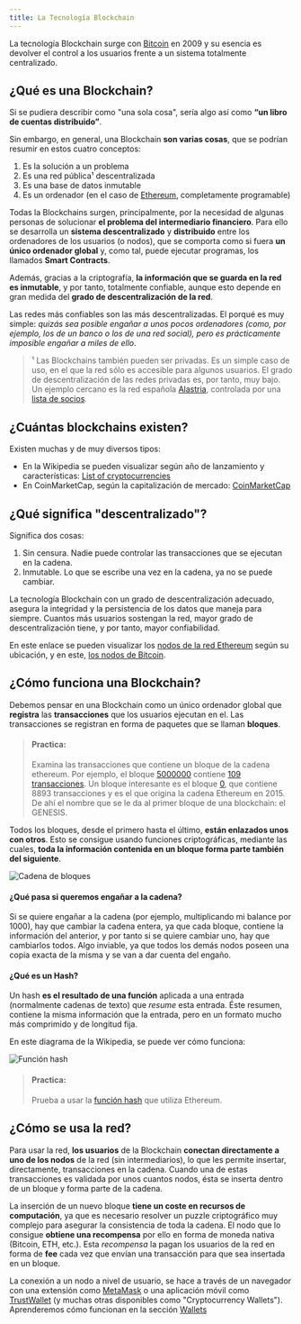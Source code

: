 ```yaml
---
title: La Tecnología Blockchain
---
```


La tecnología Blockchain surge con [Bitcoin](https://es.wikipedia.org/wiki/Historia_de_bitcoin) en 2009 y su esencia es devolver el control a los usuarios frente a un sistema totalmente centralizado.

## ¿Qué es una Blockchain?

Si se pudiera describir como "una sola cosa", sería algo así como **“un libro de cuentas distribuido”**.

Sin embargo, en general, una Blockchain **son varias cosas**, que se podrían resumir en estos cuatro conceptos:

1. Es la solución a un problema
2. Es una red pública¹ descentralizada
3. Es una base de datos inmutable
4. Es un ordenador (en el caso de [Ethereum](https://ethereum.org/), completamente programable)

Todas la Blockchains surgen, principalmente, por la necesidad de algunas personas de solucionar **el problema del intermediario financiero**. Para ello se desarrolla un **sistema descentralizado** y **distribuido** entre los ordenadores de los usuarios (o nodos), que se comporta como si fuera **un único ordenador global** y, como tal, puede ejecutar programas, los llamados **Smart Contracts**.

Además, gracias a la criptografía, **la información que se guarda en la red es inmutable**, y por tanto, totalmente confiable, aunque esto depende en gran medida del **grado de descentralización de la red**.

Las redes más confiables son las más descentralizadas. El porqué es muy simple: _quizás sea posible engañar a unos pocos ordenadores (como, por ejemplo, los de un banco o los de una red social), pero es prácticamente imposible engañar a miles de ello_.

> ¹ Las Blockchains también pueden ser privadas. Es un simple caso de uso, en el que la red sólo es accesible para algunos usuarios. El grado de descentralización de las redes privadas es, por tanto, muy bajo. Un ejemplo cercano es la red española [Alastria](https://alastria.io/), controlada por una [lista de socios](https://alastria.io/directorio-de-socios).

## ¿Cuántas blockchains existen?

Existen muchas y de muy diversos tipos:

* En la Wikipedia se pueden visualizar según año de lanzamiento y características: [List of cryptocurrencies](https://en.wikipedia.org/wiki/List_of_cryptocurrencies)
* En CoinMarketCap, según la capitalización de mercado: [CoinMarketCap](https://coinmarketcap.com/)

## ¿Qué significa "descentralizado"?

Significa dos cosas:

1. Sin censura. Nadie puede controlar las transacciones que se ejecutan en la cadena.
2. Inmutable. Lo que se escribe una vez en la cadena, ya no se puede cambiar.

La tecnología Blockchain con un grado de descentralización adecuado, asegura la integridad y la persistencia de los datos que maneja para siempre.
Cuantos más usuarios sostengan la red, mayor grado de descentralización tiene, y por tanto, mayor confiabilidad.

En este enlace se pueden visualizar los [nodos de la red Ethereum](https://ethernodes.org/countries) según su ubicación, y en este, [los nodos de Bitcoin](https://bitnodes.io/).


## ¿Cómo funciona una Blockchain?

Debemos pensar en una Blockchain como un único ordenador global que **registra** las **transacciones** que los usuarios ejecutan en el. Las transacciones se registran en forma de paquetes que se llaman **bloques**.

> #### **Practica:**
> Examina las transacciones que contiene un bloque de la cadena ethereum. Por ejemplo, el bloque [5000000](https://etherscan.io/block/5000000) contiene [109 transacciones](https://etherscan.io/txs?block=5000000).
> Un bloque interesante es el bloque [0](https://etherscan.io/block/0), que contiene 8893 transacciones y es el que origina la cadena Ethereum en 2015. De ahí el nombre que se le da al primer bloque de una blockchain: el GENESIS.

Todos los bloques, desde el primero hasta el último, **están enlazados unos con otros**. Esto se consigue usando funciones criptográficas, mediante las cuales, **toda la información contenida en un bloque forma parte también del siguiente**.

![Cadena de bloques](https://docs.google.com/drawings/u/0/d/1rGQthLcURJx2bMn08AQambX2SftvE4gbdadtRv5q6_8/export/jpeg?id=1rGQthLcURJx2bMn08AQambX2SftvE4gbdadtRv5q6_8&pageid=p)

#### ¿Qué pasa si queremos engañar a la cadena?

Si se quiere engañar a la cadena (por ejemplo, multiplicando mi balance por 1000), hay que cambiar la cadena entera, ya que cada bloque, contiene la información del anterior, y por tanto si se quiere cambiar uno, hay que cambiarlos todos. Algo inviable, ya que todos los demás nodos poseen una copia exacta de la misma y se van a dar cuenta del engaño.

#### ¿Qué es un Hash?

Un hash **es el resultado de una función** aplicada a una entrada (normalmente cadenas de texto) que _resume_ esta entrada. Éste resumen, contiene la misma información que la entrada, pero en un formato mucho más comprimido y de longitud fija.

En este diagrama de la Wikipedia, se puede ver cómo funciona:

![Función hash](https://upload.wikimedia.org/wikipedia/commons/thumb/1/1c/Hash_function2-es.svg/320px-Hash_function2-es.svg.png)

> #### **Practica:**
> Prueba a usar la [función hash](http://emn178.github.io/online-tools/keccak_256.html) que utiliza Ethereum.

## ¿Cómo se usa la red?

Para usar la red, **los usuarios** de la Blockchain **conectan directamente a uno de los nodos** de la red (sin intermediarios), lo que les permite insertar, directamente, transacciones en la cadena. Cuando una de estas transacciones es validada por unos cuantos nodos, ésta se inserta dentro de un bloque y forma parte de la cadena.

La inserción de un nuevo bloque **tiene un coste en recursos de computación**, ya que es necesario resolver un puzzle criptográfico muy complejo para asegurar la consistencia de toda la cadena. El nodo que lo consigue **obtiene una recompensa** por ello en forma de moneda nativa (Bitcoin, ETH, etc.). Esta _recompensa_ la pagan los usuarios de la red en forma de **fee** cada vez que envían una transacción para que sea insertada en un bloque.

La conexión a un nodo a nivel de usuario, se hace a través de un navegador con una extensión como [MetaMask](https://metamask.io/) o una aplicación móvil como [TrustWallet](https://trustwallet.com/) (y muchas otras disponibles como "Cryptocurrency Wallets"). Aprenderemos cómo funcionan en la sección [Wallets](/alandalus-token-doc/docs/wallets)
